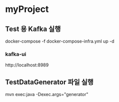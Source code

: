 # myProject

## Test 용 Kafka 실행
docker-compose -f docker-compose-infra.yml up -d 

### kafka-ui 
http://localhost:8989

## TestDataGenerator 파일 실행 
mvn exec:java -Dexec.args="generator"

